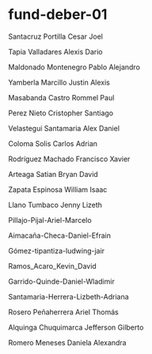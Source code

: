 # fund-deber-01
Santacruz Portilla Cesar Joel

Tapia Valladares Alexis Dario

Maldonado Montenegro Pablo Alejandro

Yamberla Marcillo Justin Alexis

Masabanda Castro Rommel Paul

Perez Nieto Cristopher Santiago

Velastegui Santamaria Alex Daniel

Coloma Solis Carlos Adrian

Rodríguez Machado Francisco Xavier 

Arteaga Satian Bryan David 

Zapata Espinosa William Isaac

Llano Tumbaco Jenny Lizeth 

Pillajo-Pijal-Ariel-Marcelo

Aimacaña-Checa-Daniel-Efrain

Gómez-tipantiza-ludwing-jair 

Ramos_Acaro_Kevin_David

Garrido-Quinde-Daniel-Wladimir

Santamaria-Herrera-Lizbeth-Adriana

Rosero Peñaherrera Ariel Thomás

Alquinga Chuquimarca Jefferson Gilberto 

Romero Meneses Daniela Alexandra
